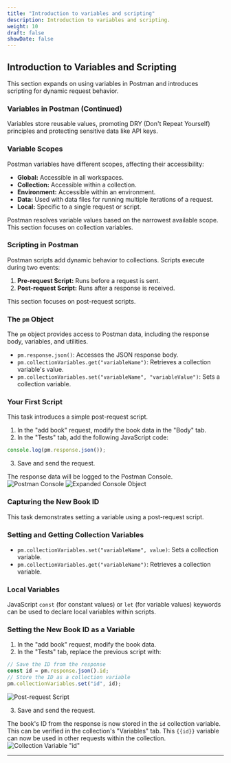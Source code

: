 ```yaml
---
title: "Introduction to variables and scripting"
description: Introduction to variables and scripting.
weight: 10
draft: false
showDate: false
---
```

## Introduction to Variables and Scripting

This section expands on using variables in Postman and introduces scripting for dynamic request behavior.

### Variables in Postman (Continued)

Variables store reusable values, promoting DRY (Don't Repeat Yourself) principles and protecting sensitive data like API keys.

### Variable Scopes

Postman variables have different scopes, affecting their accessibility:

* **Global:** Accessible in all workspaces.
* **Collection:** Accessible within a collection.
* **Environment:** Accessible within an environment.
* **Data:** Used with data files for running multiple iterations of a request.
* **Local:**  Specific to a single request or script.

Postman resolves variable values based on the narrowest available scope.  This section focuses on collection variables.

### Scripting in Postman

Postman scripts add dynamic behavior to collections. Scripts execute during two events:

1. **Pre-request Script:** Runs before a request is sent.
2. **Post-request Script:** Runs after a response is received.

This section focuses on post-request scripts.

### The `pm` Object

The `pm` object provides access to Postman data, including the response body, variables, and utilities.

* `pm.response.json()`: Accesses the JSON response body.
* `pm.collectionVariables.get("variableName")`: Retrieves a collection variable's value.
* `pm.collectionVariables.set("variableName", "variableValue")`: Sets a collection variable.


### Your First Script

This task introduces a simple post-request script.

1. In the "add book" request, modify the book data in the "Body" tab.
2. In the "Tests" tab, add the following JavaScript code:

```javascript
console.log(pm.response.json());
```
3. Save and send the request.

The response data will be logged to the Postman Console.
   ![Postman Console](https://everpath-course-content.s3-accelerate.amazonaws.com/instructor%2F26fp2261340y1ukokimvca8su%2Fpublic%2F1719586345%2Fimage+%2889%29.1719586345027.png)
   ![Expanded Console Object](https://everpath-course-content.s3-accelerate.amazonaws.com/instructor%2F26fp2261340y1ukokimvca8su%2Fpublic%2F1719586412%2Fimage+%2891%29.1719586412618.png)



### Capturing the New Book ID

This task demonstrates setting a variable using a post-request script.

### Setting and Getting Collection Variables

* `pm.collectionVariables.set("variableName", value)`: Sets a collection variable.
* `pm.collectionVariables.get("variableName")`: Retrieves a collection variable.

### Local Variables

JavaScript `const` (for constant values) or `let` (for variable values) keywords can be used to declare local variables within scripts.

### Setting the New Book ID as a Variable

1. In the "add book" request, modify the book data.
2. In the "Tests" tab, replace the previous script with:

```javascript
// Save the ID from the response
const id = pm.response.json().id;
// Store the ID as a collection variable
pm.collectionVariables.set("id", id);
```

   ![Post-request Script](https://everpath-course-content.s3-accelerate.amazonaws.com/instructor%2F26fp2261340y1ukokimvca8su%2Fpublic%2F1719600836%2Fimage+%2895%29.1719600836771.png)


3. Save and send the request.

The book's ID from the response is now stored in the `id` collection variable. This can be verified in the collection's "Variables" tab.  This `{{id}}` variable can now be used in other requests within the collection.
    ![Collection Variable "id"](https://everpath-course-content.s3-accelerate.amazonaws.com/instructor%2F26fp2261340y1ukokimvca8su%2Fpublic%2F1649770495%2Fset+id+2.1649770495600.png)


---


